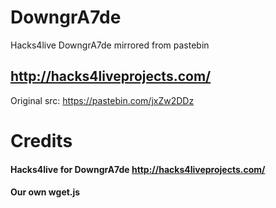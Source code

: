 # DowngrA7de
Hacks4live DowngrA7de mirrored from pastebin
## http://hacks4liveprojects.com/
Original src: https://pastebin.com/jxZw2DDz
# Credits
#### Hacks4live for DowngrA7de http://hacks4liveprojects.com/
#### Our own wget.js
